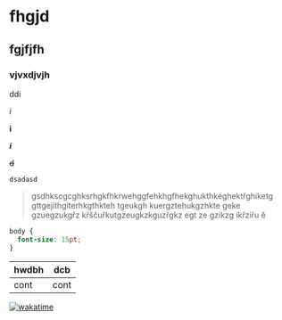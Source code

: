 # fhgjd

## fgjfjfh

### vjvxdjvjh

ddi

_i_

**i**

**_i_**

~~d~~

`dsadasd`

> gsdhkscgcghksrhgkfhkrwehggfehkhgfhekghukthkeghektřghiketg gttgejithgiterhkgthkteh tgeukgh kuergztehukgzhkte geke gzuegzukgřz křščuřkutgzeugkzkguzřgkz egt ze gzikzg ikřziřu ě

```css
body {
  font-size: 15pt;
}
```

| hwdbh | dcb  |
| ----- | ---- |
| cont  | cont |

[![wakatime](https://wakatime.com/badge/github/MrEidam/bigredbutton.svg)](https://wakatime.com/badge/github/MrEidam/bigredbutton)
